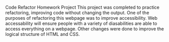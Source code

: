 Code Refactor Homework Project
This project was completed to practice refactoring, improving code without changing the output. 
One of the purposes of refactoring this webpage was to improve accessibility. 
Web accessability will ensure people with a variety of diasabilities are able to access everything on a webpage.
Other changes were done to improve the logical structure of HTML and CSS. 